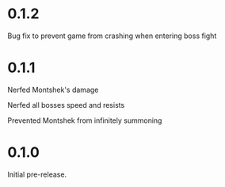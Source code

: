 <!-- # 0.2.0 -->

<!-- Made it so the proper versions of the boss spawn. Previously would only spawn the M0 version.

Should work with Obeliskial Content v1.5.6+ and should also work with prior versions. -->

# 0.1.2

Bug fix to prevent game from crashing when entering boss fight

# 0.1.1

Nerfed Montshek's damage

Nerfed all bosses speed and resists

Prevented Montshek from infinitely summoning

# 0.1.0

Initial pre-release.
